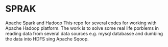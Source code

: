 # SPRAK

Apache Spark and Hadoop
This repo for several codes for working with Apache Hadoop platform. The work is to solve some real life porblems in reading data from several data sources e.g. mysql databasse and dumbing the data into HDFS sing Apache Sqoop.  

